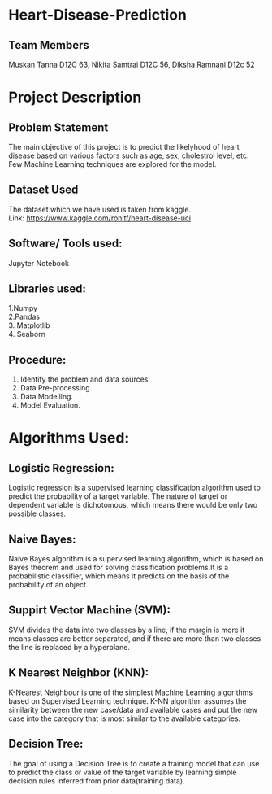 # Heart-Disease-Prediction
## Team Members
Muskan Tanna D12C 63, Nikita Samtrai D12C 56, Diksha Ramnani D12c 52
# Project Description
## Problem Statement
The main objective of this project is to predict the likelyhood of heart disease based on various factors such as age, sex, cholestrol level, etc. Few Machine Learning techniques are explored for the model.
## Dataset Used
The dataset which we have used is taken from kaggle.  
Link: https://www.kaggle.com/ronitf/heart-disease-uci
## Software/ Tools used:
Jupyter Notebook
## Libraries used:
1.Numpy  
2.Pandas  
3. Matplotlib   
4. Seaborn   
## Procedure:
1. Identify the problem and data sources.  
2. Data Pre-processing.  
3. Data Modelling.  
4. Model Evaluation.  
# Algorithms Used:
## Logistic Regression:
Logistic regression is a supervised learning classification algorithm used to predict the probability of a target variable. The nature of target or dependent variable is dichotomous, which means there would be only two possible classes.
## Naive Bayes:
Naïve Bayes algorithm is a supervised learning algorithm, which is based on Bayes theorem and used for solving classification problems.It is a probabilistic classifier, which means it predicts on the basis of the probability of an object.
## Suppirt Vector Machine (SVM):
SVM divides the data into two classes by a line, if the margin is more it means classes are better separated, and if there are more than two classes the line is replaced by a hyperplane.
## K Nearest Neighbor (KNN):
K-Nearest Neighbour is one of the simplest Machine Learning algorithms based on Supervised Learning technique. K-NN algorithm assumes the similarity between the new case/data and available cases and put the new case into the category that is most similar to the available categories.
## Decision Tree:
The goal of using a Decision Tree is to create a training model that can use to predict the class or value of the target variable by learning simple decision rules inferred from prior data(training data).
